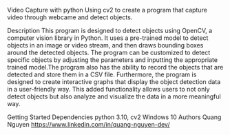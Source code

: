 Video Capture with python
Using cv2 to create a program that capture video through webcame and detect objects.

Description
This program is designed to detect objects using OpenCV, a computer vision library in Python. It uses a pre-trained model to detect objects in an image or video stream, and then draws bounding boxes around the detected objects. The program can be customized to detect specific objects by adjusting the parameters and inputting the appropriate trained model.The program also has the ability to record the objects that are detected and store them in a CSV file. Furthermore, the program is designed to create interactive graphs that display the object detection data in a user-friendly way. This added functionality allows users to not only detect objects but also analyze and visualize the data in a more meaningful way.

Getting Started
Dependencies
python 3.10, cv2
Windows 10
Authors
Quang Nguyen https://www.linkedin.com/in/quang-nguyen-dev/
